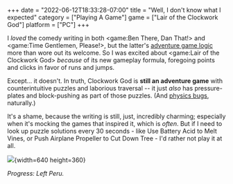 +++
date = "2022-06-12T18:33:28-07:00"
title = "Well, I don't know what I expected"
category = ["Playing A Game"]
game = ["Lair of the Clockwork God"]
platform = ["PC"]
+++

I <i>loved</i> the comedy writing in both <game:Ben There, Dan That!> and <game:Time Gentlemen, Please!>, but the latter's <a href="https://tvtropes.org/pmwiki/pmwiki.php/Main/MoonLogicPuzzle">adventure game logic</a> more than wore out its welcome.  So I was excited about <game:Lair of the Clockwork God> <i>because</i> of its new gameplay formula, foregoing points and clicks in favor of runs and jumps.

Except... it doesn't.  In truth, Clockwork God is <b>still an adventure game</b> with counterintuitive puzzles and laborious traversal -- it just <i>also</i> has pressure-plates and block-pushing as part of those puzzles.  (And <a href="https://steamcommunity.com/app/1060600/discussions/0/3111395113763947812/">physics bugs</a>, naturally.)

It's a shame, because the writing is still, just, incredibly charming; especially when it's mocking the games that inspired it, which is <i>often</i>.  But if I need to look up puzzle solutions every 30 seconds - like Use Battery Acid to Melt Vines, or Push Airplane Propeller to Cut Down Tree - I'd rather not play it at all.

![]($SiteBaseURL$lairoftheclockworkgod_quit.jpg){width=640 height=360}

<i>Progress: Left Peru.</i>
